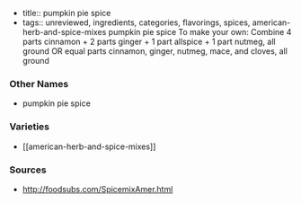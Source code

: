- title:: pumpkin pie spice
- tags:: unreviewed, ingredients, categories, flavorings, spices, american-herb-and-spice-mixes
pumpkin pie spice To make your own: Combine 4 parts cinnamon + 2 parts ginger + 1 part allspice + 1 part nutmeg, all ground OR equal parts cinnamon, ginger, nutmeg, mace, and cloves, all ground

### Other Names

* pumpkin pie spice

### Varieties

* [[american-herb-and-spice-mixes]]

### Sources
* http://foodsubs.com/SpicemixAmer.html
